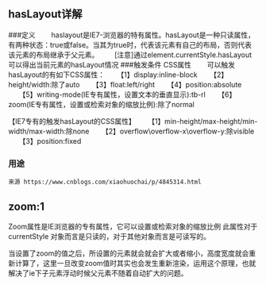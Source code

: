 ## hasLayout详解
###定义
　　haslayout是IE7-浏览器的特有属性。hasLayout是一种只读属性，有两种状态：true或false。当其为true时，代表该元素有自己的布局，否则代表该元素的布局继承于父元素。
　　[注意]通过element.currentStyle.hasLayout可以得出当前元素的hasLayout情况
###触发条件
CSS属性
　　可以触发hasLayout的有如下CSS属性：
　　【1】display:inline-block
　　【2】height/width:除了auto
　　【3】float:left/right
　　【4】position:absolute
　　【5】writing-mode(IE专有属性，设置文本的垂直显示):tb-rl
　　【6】zoom(IE专有属性，设置或检索对象的缩放比例):除了normal

 【IE7专有的触发hasLayout的CSS属性】
　　【1】min-height/max-height/min-width/max-width:除none
　　【2】overflow\overflow-x\overflow-y:除visible
　　【3】position:fixed
### 用途
    来源 https://www.cnblogs.com/xiaohuochai/p/4845314.html

## zoom:1
Zoom属性是IE浏览器的专有属性，它可以设置或检索对象的缩放比例
此属性对于 currentStyle 对象而言是只读的，对于其他对象而言是可读写的。

当设置了zoom的值之后，所设置的元素就会就会扩大或者缩小，高度宽度就会重新计算了，这里一旦改变zoom值时其实也会发生重新渲染，运用这个原理，也就解决了ie下子元素浮动时候父元素不随着自动扩大的问题。    